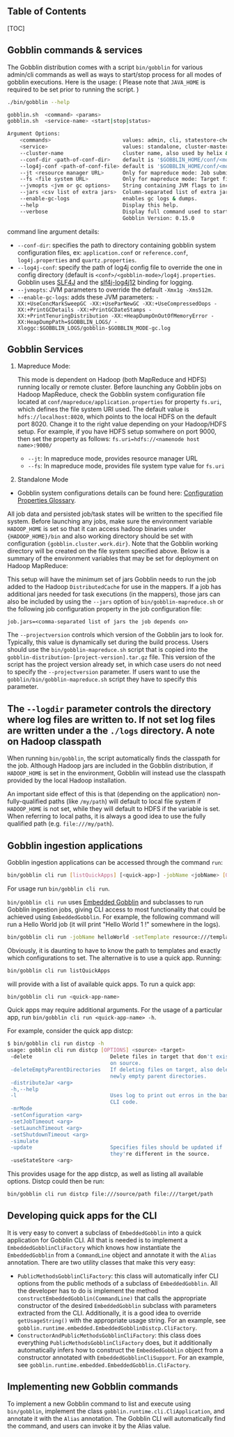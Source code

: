 Table of Contents
----------------

[TOC]

Gobblin commands & services
-----------

The Gobblin distribution comes with a script `bin/gobblin` for various admin/cli commands as well as ways to start/stop process for all modes of gobblin executions.
Here is the usage:  ( Please note that `JAVA_HOME` is required to be set prior to running the script. )

```bash
./bin/gobblin --help

gobblin.sh  <command> <params>
gobblin.sh  <service-name> <start|stop|status>

Argument Options:
    <commands>                       values: admin, cli, statestore-check, statestore-clean, historystore-manager, classpath
    <service>                        values: standalone, cluster-master, cluster-worker, aws, yarn, mapreduce, service.
    --cluster-name                   cluster name, also used by helix & other services. ( default: gobblin_cluster).
    --conf-dir <path-of-conf-dir>    default is '$GOBBLIN_HOME/conf/<mode-name>'.
    --log4j-conf <path-of-conf-file> default is '$GOBBLIN_HOME/conf/<mode-name>/log4j.properties'.
    --jt <resource manager URL>      Only for mapreduce mode: Job submission URL, if not set, taken from ${HADOOP_HOME}/conf.
    --fs <file system URL>           Only for mapreduce mode: Target file system, if not set, taken from ${HADOOP_HOME}/conf.
    --jvmopts <jvm or gc options>    String containing JVM flags to include, in addition to "-Xmx1g -Xms512m".
    --jars <csv list of extra jars>  Column-separated list of extra jars to put on the CLASSPATH.
    --enable-gc-logs                 enables gc logs & dumps.
    --help                           Display this help.
    --verbose                        Display full command used to start the process.
                                     Gobblin Version: 0.15.0
```

command line argument details:
* `--conf-dir`: specifies the path to directory containing gobblin system configuration files, ex: `application.conf` or `reference.conf`, `log4j.properties` and `quartz.properties`.
* `--log4j-conf`: specify the path of log4j config file to override the one in config directory (default is `<conf>/<gobblin-mode>/log4j.properties`. Gobblin uses [SLF4J](http://www.slf4j.org/) and the [slf4j-log4j12](http://mvnrepository.com/artifact/org.slf4j/slf4j-log4j12) binding for logging.
* `--jvmopts`: JVM parameters to override the default `-Xmx1g -Xms512m`.
* `--enable-gc-logs`: adds these JVM parameters:  ``` -XX:+UseConcMarkSweepGC -XX:+UseParNewGC -XX:+UseCompressedOops -XX:+PrintGCDetails -XX:+PrintGCDateStamps -XX:+PrintTenuringDistribution -XX:+HeapDumpOnOutOfMemoryError -XX:HeapDumpPath=$GOBBLIN_LOGS/ -Xloggc:$GOBBLIN_LOGS/gobblin-$GOBBLIN_MODE-gc.log ```

Gobblin Services 
-------------------
1. Mapreduce Mode:

    This mode is dependent on Hadoop (both MapReduce and HDFS) running locally or remote cluster. Before launching any Gobblin jobs on Hadoop MapReduce, check the Gobblin system configuration file located at `conf/mapreduce/application.properties` for property `fs.uri`, which defines the file system URI used. The default value is `hdfs://localhost:8020`, which points to the local HDFS on the default port 8020. Change it to the right value depending on your Hadoop/HDFS setup. For example, if you have HDFS setup somwhere on port 9000, then set the property as follows:
``` fs.uri=hdfs://<namenode host name>:9000/ ```
    * `--jt`: In mapreduce mode, provides resource manager URL
    * `--fs`: In mapreduce mode, provides file system type value for `fs.uri`

2. Standalone Mode
     

* Gobblin system configurations details can be found here: [Configuration Properties Glossary](user-guide/Configuration-Properties-Glossary).


All job data and persisted job/task states will be written to the specified file system. Before launching any jobs, make sure the environment variable `HADOOP_HOME` is set so that it can access hadoop binaries under `{HADOOP_HOME}/bin` and also working directory should be set with configuration `{gobblin.cluster.work.dir}`. Note that the Gobblin working directory will be created on the file system specified above. Below is a summary of the environment variables that may be set for deployment on Hadoop MapReduce:


This setup will have the minimum set of jars Gobblin needs to run the job added to the Hadoop `DistributedCache` for use in the mappers. If a job has additional jars needed for task executions (in the mappers), those jars can also be included by using the `--jars` option of `bin/gobblin-mapreduce.sh` or the following job configuration property in the job configuration file:

```
job.jars=<comma-separated list of jars the job depends on>
```

The `--projectversion` controls which version of the Gobblin jars to look for. Typically, this value is dynamically set during the build process. Users should use the `bin/gobblin-mapreduce.sh` script that is copied into the `gobblin-distribution-[project-version].tar.gz` file. This version of the script has the project version already set, in which case users do not need to specify the `--projectversion` parameter. If users want to use the `gobblin/bin/gobblin-mapreduce.sh` script they have to specify this parameter.

The `--logdir` parameter controls the directory where log files are written to. If not set log files are written under a the `./logs` directory.
A note on Hadoop classpath
-------------------------

When running `bin/gobblin`, the script automatically finds the classpath for the job. Although Hadoop jars are included in the Gobblin distribution, if `HADOOP_HOME` is set in the environment, Gobblin will instead use the classpath provided by the local Hadoop installation.

An important side effect of this is that (depending on the application) non-fully-qualified paths (like `/my/path`) will default to local file system if `HADOOP_HOME` is not set, while they will default to HDFS if the variable is set. When referring to local paths, it is always a good idea to use the fully qualified path (e.g. `file:///my/path`).

Gobblin ingestion applications
-----------------------------

Gobblin ingestion applications can be accessed through the command `run`:
```bash
bin/gobblin cli run [listQuickApps] [<quick-app>] -jobName <jobName> [OPTIONS]
```
For usage run `bin/gobblin cli run`.

`bin/gobblin cli run` uses [Embedded Gobblin](Gobblin-as-a-Library.md) and subclasses to run Gobblin ingestion jobs, giving CLI access to most functionality that could be achieved using `EmbeddedGobblin`. For example, the following command will run a Hello World job (it will print "Hello World 1 !" somewhere in the logs).
```bash
bin/gobblin cli run -jobName helloWorld -setTemplate resource:///templates/hello-world.template
```

Obviously, it is daunting to have to know the path to templates and exactly which configurations to set. The alternative is to use a quick app. Running:
```bash
bin/gobblin cli run listQuickApps
```
will provide with a list of available quick apps. To run a quick app:
```bash
bin/gobblin cli run <quick-app-name>
```
Quick apps may require additional arguments. For the usage of a particular app, run `bin/gobblin cli run <quick-app-name> -h`.

For example, consider the quick app distcp:
```bash
$ bin/gobblin cli run distcp -h
usage: gobblin cli run distcp [OPTIONS] <source> <target>
 -delete                         Delete files in target that don't exist
                                 on source.
 -deleteEmptyParentDirectories   If deleting files on target, also delete
                                 newly empty parent directories.
 -distributeJar <arg>
 -h,--help
 -l                              Uses log to print out erros in the base
                                 CLI code.
 -mrMode
 -setConfiguration <arg>
 -setJobTimeout <arg>
 -setLaunchTimeout <arg>
 -setShutdownTimeout <arg>
 -simulate
 -update                         Specifies files should be updated if
                                 they're different in the source.
 -useStateStore <arg>
```
This provides usage for the app distcp, as well as listing all available options. Distcp could then be run:
```bash
bin/gobblin cli run distcp file:///source/path file:///target/path
```

Developing quick apps for the CLI
--------------------------------------------

It is very easy to convert a subclass of `EmbeddedGobblin` into a quick application for Gobblin CLI. All that is needed is to implement a `EmbeddedGobblinCliFactory` which knows how instantiate the `EmbeddedGobblin` from a `CommandLine` object and annotate it with the `Alias` annotation. There are two utility classes that make this very easy:

* `PublicMethodsGobblinCliFactory`: this class will automatically infer CLI options from the public methods of a subclass of `EmbeddedGobblin`. All the developer has to do is implement the method `constructEmbeddedGobblin(CommandLine)` that calls the appropriate constructor of the desired `EmbeddedGobblin` subclass with parameters extracted from the CLI. Additionally, it is a good idea to override `getUsageString()` with the appropriate usage string. For an example, see `gobblin.runtime.embedded.EmbeddedGobblinDistcp.CliFactory`.
* `ConstructorAndPublicMethodsGobblinCliFactory`: this class does everything `PublicMethodsGobblinCliFactory` does, but it additionally automatically infers how to construct the `EmbeddedGobblin` object from a constructor annotated with `EmbeddedGobblinCliSupport`. For an example, see `gobblin.runtime.embedded.EmbeddedGobblin.CliFactory`.

Implementing new Gobblin commands
---------------------------------

To implement a new Gobblin command to list and execute using `bin/gobblin`, implement the class `gobblin.runtime.cli.CliApplication`, and annotate it with the `Alias` annotation. The Gobblin CLI will automatically find the command, and users can invoke it by the Alias value.
